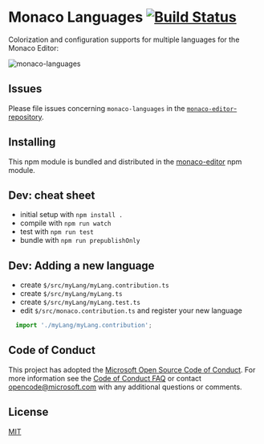 # Monaco Languages [![Build Status](https://dev.azure.com/ms/monaco-languages/_apis/build/status/microsoft.monaco-languages?branchName=master)](https://dev.azure.com/ms/monaco-languages/_build/latest?definitionId=140&branchName=master)

Colorization and configuration supports for multiple languages for the Monaco Editor:

![monaco-languages](https://cloud.githubusercontent.com/assets/5047891/15938606/1fd4bac6-2e74-11e6-8839-d455da8bc8a7.gif)

## Issues

Please file issues concerning `monaco-languages` in the [`monaco-editor`-repository](https://github.com/Microsoft/monaco-editor/issues).

## Installing

This npm module is bundled and distributed in the [monaco-editor](https://www.npmjs.com/package/monaco-editor) npm module.

## Dev: cheat sheet

* initial setup with `npm install .`
* compile with `npm run watch`
* test with `npm run test`
* bundle with `npm run prepublishOnly`

## Dev: Adding a new language

* create `$/src/myLang/myLang.contribution.ts`
* create `$/src/myLang/myLang.ts`
* create `$/src/myLang/myLang.test.ts`
* edit `$/src/monaco.contribution.ts` and register your new language
```js
  import './myLang/myLang.contribution';
```

## Code of Conduct

This project has adopted the [Microsoft Open Source Code of Conduct](https://opensource.microsoft.com/codeofconduct/). For more information see the [Code of Conduct FAQ](https://opensource.microsoft.com/codeofconduct/faq/) or contact [opencode@microsoft.com](mailto:opencode@microsoft.com) with any additional questions or comments.


## License
[MIT](https://github.com/Microsoft/monaco-languages/blob/master/LICENSE.md)
